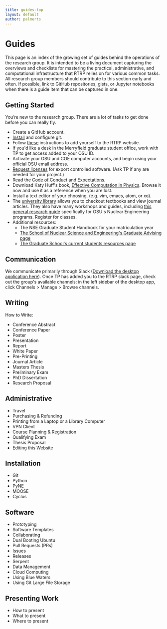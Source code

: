 ```yaml
---
title: guides-top
layout: default
author: palmerts
---
```

# Guides #

This page is an index of the growing set of guides behind the operations of the research group. It is intended to be a living document capturing the overviews and checklists for mastering the practical, administrative, and computational infrastructure that RTRP relies on for various common tasks. All research group members should contribute to this section early and often. If possible, link to GitHub repositories, gists, or Jupyter notebooks when there is a guide item that can be captured in one.

## Getting Started

You’re new to the research group. There are a lot of tasks to get done before you can really fly.

* Create a GitHub account.
* [Install](https://git-scm.com/book/en/v2/Getting-Started-Installing-Git) and configure git.
* Follow [these](./wiki/start_my_page.md) instructions to add yourself to the RTRP website. 
* If you'd like a desk in the Merryfield graduate student office, work with TP to get access added to your OSU ID.
* Activate your OSU and COE computer accounts, and begin using your official OSU email address.
* [Request licenses](https://rsicc.ornl.gov/) for export controlled software. (Ask TP if any are needed for your project.)
* Read the [Code of Conduct](./codeofconduct.md) and [Expectations](./expectations.md).
* Download Katy Huff's book, [Effective Computation in Physics](http://lilith.fisica.ufmg.br/~dickman/transfers/comp/textos/Effective%20Computation%20in%20Physics%20(Python).pdf). Browse it now and use it as a reference when you are lost.
* Install a text editor of your choosing. (e.g. vim, emacs, atom, or xo).
* The [university library](https://library.oregonstate.edu/) allows you to checkout textbooks and view journal articles. They also have many workshops and guides, including [this general research guide](https://guides.library.oregonstate.edu/nuclearengineering) specifically for OSU's Nuclear Engineering programs.
Register for classes.
* Additional resources:
  * The NSE Graduate Student Handbook for your matriculation year
  * [The School of Nuclear Science and Engineering's Graduate Advising page](https://engineering.oregonstate.edu/NSE/mynse/graduate-advising)
  * [The Graduate School's current students resources page](https://gradschool.oregonstate.edu/current-students)


## Communication

We communicate primarily through Slack ([Download the desktop application here](https://slack.com/downloads/)). Once TP has added you to the RTRP slack page, check out the group's available channels: in the left sidebar of the desktop app, click Channels > Manage > Browse channels. 


## Writing

How to Write: 
* Conference Abstract
* Conference Paper
* Poster
* Presentation
* Report
* White Paper
* Pre-Printing
* Journal Article
* Masters Thesis
* Preliminary Exam
* PhD Dissertation
* Research Proposal

## Administrative

* Travel
* Purchasing & Refunding
* Printing from a Laptop or a Library Computer
* VPN Client
* Course Planning & Registration
* Qualifying Exam
* Thesis Proposal
* Editing this Website

## Installation

* Git
* Python
* PyNE
* MOOSE
* Cyclus

## Software

* Prototyping
* Software Templates
* Collaborating
* Dual Booting Ubuntu
* Pull Requests (PRs)
* Issues
* Releases
* Serpent
* Data Management
* Cloud Computing
* Using Blue Waters
* Using Git Large File Storage

## Presenting Work

* How to present
* What to present
* Where to present

